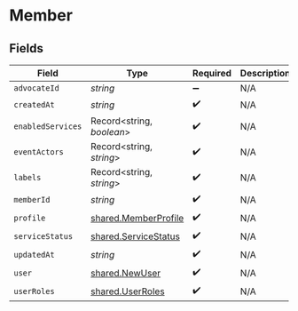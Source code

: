 # Member


## Fields

| Field                                                        | Type                                                         | Required                                                     | Description                                                  |
| ------------------------------------------------------------ | ------------------------------------------------------------ | ------------------------------------------------------------ | ------------------------------------------------------------ |
| `advocateId`                                                 | *string*                                                     | :heavy_minus_sign:                                           | N/A                                                          |
| `createdAt`                                                  | *string*                                                     | :heavy_check_mark:                                           | N/A                                                          |
| `enabledServices`                                            | Record<string, *boolean*>                                    | :heavy_check_mark:                                           | N/A                                                          |
| `eventActors`                                                | Record<string, *string*>                                     | :heavy_check_mark:                                           | N/A                                                          |
| `labels`                                                     | Record<string, *string*>                                     | :heavy_check_mark:                                           | N/A                                                          |
| `memberId`                                                   | *string*                                                     | :heavy_check_mark:                                           | N/A                                                          |
| `profile`                                                    | [shared.MemberProfile](../../models/shared/memberprofile.md) | :heavy_check_mark:                                           | N/A                                                          |
| `serviceStatus`                                              | [shared.ServiceStatus](../../models/shared/servicestatus.md) | :heavy_check_mark:                                           | N/A                                                          |
| `updatedAt`                                                  | *string*                                                     | :heavy_check_mark:                                           | N/A                                                          |
| `user`                                                       | [shared.NewUser](../../models/shared/newuser.md)             | :heavy_check_mark:                                           | N/A                                                          |
| `userRoles`                                                  | [shared.UserRoles](../../models/shared/userroles.md)         | :heavy_check_mark:                                           | N/A                                                          |